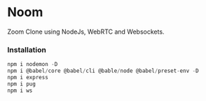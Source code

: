 # Noom
Zoom Clone using NodeJs, WebRTC and Websockets.

### Installation
```js
npm i nodemon -D
npm i @babel/core @babel/cli @bable/node @babel/preset-env -D
npm i express
npm i pug
npm i ws
```